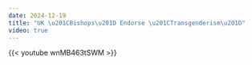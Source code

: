```yaml
---
date: 2024-12-19
title: "UK \u201CBishops\u201D Endorse \u201CTransgenderism\u201D"
video: true
---
```



{{< youtube wnMB463tSWM >}}
